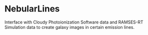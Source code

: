# NebularLines
Interface with Cloudy Photoionization Software data and RAMSES-RT Simulation data to create galaxy images in certain emission lines.
